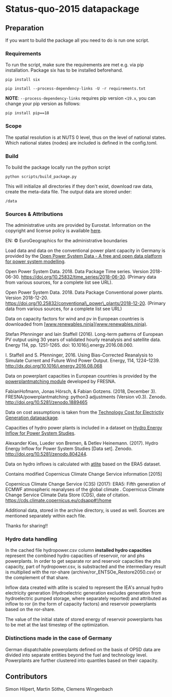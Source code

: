 # Status-quo-2015 datapackage

## Preparation

If you want to build the package all you need to do is run one script.

### Requirements

To run the script, make sure the requirements are met e.g. via pip installation. Package six has to be installed beforehand.

    pip install six

    pip install --process-dependency-links -U -r requirements.txt

**NOTE**: `--process-dependency-links` requires pip version  `<19.x`,
you can change your pip version as follows:

    pip install pip==18

### Scope

The spatial resolution is at NUTS 0 level, thus on the level of national states. Which national states (nodes) are included is defined in the config.toml.

### Build

To build the package locally run the python script

    python scripts/build_package.py

This will initialize all directories if they don't exist, download raw data,
create the meta-data file. The output data are stored under:

    /data

### Sources & Attributions

The administrative units are provided by Eurostat. Information on the copyright and license policy is available [here](https://ec.europa.eu/eurostat/web/gisco/geodata/reference-data/administrative-units-statistical-units).

EN: © EuroGeographics for the administrative boundaries

Load data and data on the conventional power plant capacity in Germany is provided by the [Open Power System Data - A free and open data platform for power system modelling](https://open-power-system-data.org/).

Open Power System Data. 2018. Data Package Time series. Version 2018-06-30. https://doi.org/10.25832/time_series/2018-06-30. (Primary data from various sources, for a complete list see URL).

Open Power System Data. 2018. Data Package Conventional power plants. Version 2018-12-20. https://doi.org/10.25832/conventional\_power\_plants/2018-12-20. (Primary data from various sources, for a complete list see URL)

Data on capacity factors for wind and pv in European countries is downloaded from [www.renewables.ninja](www.renewables.ninja).

Stefan Pfenninger and Iain Staffell (2016). Long-term patterns of European PV output using 30 years of validated hourly reanalysis and satellite data. Energy 114, pp. 1251-1265. doi: 10.1016/j.energy.2016.08.060.

I. Staffell and S. Pfenninger, 2016. Using Bias-Corrected Reanalysis to Simulate Current and Future Wind Power Output. Energy, 114, 1224–1239. http://dx.doi.org/10.1016/j.energy.2016.08.068

Data on powerplant capacities in European countries is provided by the [powerplantmatching module](https://github.com/FRESNA/powerplantmatching) developed by FRESNA.

FabianHofmann, Jonas Hörsch, & Fabian Gotzens. (2018, December 3). FRESNA/powerplantmatching: python3 adjustments (Version v0.3). Zenodo. http://doi.org/10.5281/zenodo.1889465

Data on cost assumptions is taken from the [Technology Cost for Electrictiy Generation datapackage](https://github.com/ZNES-datapackages/technology-cost).

Capacities of hydro power plants is included in a dataset on [Hydro Energy Inflow for Power System Studies](https://zenodo.org/record/804244).

Alexander Kies, Lueder von Bremen, & Detlev Heinemann. (2017). Hydro Energy Inflow for Power System Studies [Data set]. Zenodo. http://doi.org/10.5281/zenodo.804244.

Data on hydro inflows is calculated with [atlite](https://github.com/FRESNA/atlite) based on the ERA5 dataset.

Contains modified Copernicus Climate Change Service information [2015]

Copernicus Climate Change Service (C3S) (2017): ERA5: Fifth generation of ECMWF atmospheric reanalyses of the global climate . Copernicus Climate Change Service Climate Data Store (CDS), date of citation. https://cds.climate.copernicus.eu/cdsapp#!/home

Additional data, stored in the archive directory, is used as well. Sources are mentioned separately within each file.

Thanks for sharing!!

### Hydro data handling

In the cached file hydropower.csv column **installed hydro capacities** represent the combined hydro capacities of reservoir, ror and phs powerplants. In order to get separate ror and reservoir capacities the phs capacity, part of hydropower.csv, is substracted and the intermediary result is multiplied with the ror-share (archive/ror\_ENTSOe\_Restore2050.csv) or the complement of that share.

Inflow data created with atlite is scaled to represent the IEA's annual hydro electricity generation (Hydroelectric generation excludes generation from hydroelectric pumped storage, where separately reported) and attributed as inflow to ror (in the form of capacity factors) and reservoir powerplants based on the ror-share.

The value of the initial state of stored energy of reservoir powerplants has to be met at the last timestep of the optimization.

### Distinctions made in the case of Germany

German dispatchable powerplants defined on the basis of OPSD data are divided into separate entities beyond the fuel and technology level. Powerplants are further clustered into quantiles based on their capacity.

## Contributors

Simon Hilpert, Martin Söthe, Clemens Wingenbach
